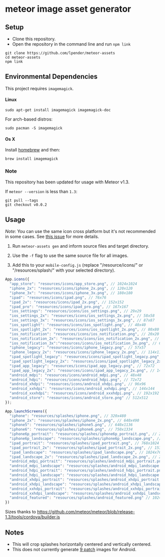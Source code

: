 # meteor image asset generator

## Setup

- Clone this repository.
- Open the repository in the command line and run `npm link`

```
git clone https://github.com/lpender/meteor-assets
cd meteor-assets
npm link
```

## Environmental Dependencies

This project requires `imagemagick`.

#### Linux

```
sudo apt-get install imagemagick imagemagick-doc
```

For arch-based distros:
```
sudo pacman -S imagemagick
```

#### Os X

Install [homebrew](http://brew.sh/) and then:

```
brew install imagemagick
```

### Note

This repository has been updated for usage with Meteor v1.3.

If `meteor --version` is less than `1.3`:

```
git pull --tags
git checkout v0.0.2
```

## Usage

*Note*: You can use the same icon cross platform but it's not recommended in
some cases. See [this issue](https://github.com/lpender/meteor-assets/issues/6)
for more details.

1. Run `meteor-assets gen` and inform source files and target directory.

2. Use the `-f` flag to use the same source file for all images.

5. Add this to your `mobile-config.js` (replace "/resource/icons/" or "/resources/splash/" with your selected directory).

``` javascript
App.icons({
  "app_store": "resources/icons/app_store.png", // 1024x1024
  "iphone_2x": "resources/icons/iphone_2x.png", // 120x120
  "iphone_3x": "resources/icons/iphone_3x.png", // 180x180
  "ipad": "resources/icons/ipad.png", // 76x76
  "ipad_2x": "resources/icons/ipad_2x.png", // 152x152
  "ipad_pro": "resources/icons/ipad_pro.png", // 167x167
  "ios_settings": "resources/icons/ios_settings.png", // 29x29
  "ios_settings_2x": "resources/icons/ios_settings_2x.png", // 58x58
  "ios_settings_3x": "resources/icons/ios_settings_3x.png", // 87x87
  "ios_spotlight": "resources/icons/ios_spotlight.png", // 40x40
  "ios_spotlight_2x": "resources/icons/ios_spotlight_2x.png", // 80x80
  "ios_notification": "resources/icons/ios_notification.png", // 20x20
  "ios_notification_2x": "resources/icons/ios_notification_2x.png", // 40x40
  "ios_notification_3x":"resources/icons/ios_notification_3x.png", // 60x60
  "iphone_legacy": "resources/icons/iphone_legacy.png", // 57x57
  "iphone_legacy_2x": "resources/icons/iphone_legacy_2x.png", // 114x114
  "ipad_spotlight_legacy": "resources/icons/ipad_spotlight_legacy.png", // 50x50
  "ipad_spotlight_legacy_2x": "resources/icons/ipad_spotlight_legacy_2x.png", // 100x100
  "ipad_app_legacy": "resources/icons/ipad_app_legacy.png", // 72x72
  "ipad_app_legacy_2x": "resources/icons/ipad_app_legacy_2x.png", // 144x144
  "android_mdpi": "resources/icons/android_mdpi.png", // 48x48
  "android_hdpi": "resources/icons/android_hdpi.png", // 72x72
  "android_xhdpi": "resources/icons/android_xhdpi.png", // 96x96
  "android_xxhdpi": "resources/icons/android_xxhdpi.png", // 144x144
  "android_xxxhdpi": "resources/icons/android_xxxhdpi.png", // 192x192
  "android_store": "resources/icons/android_store.png" // 512x512
});

App.launchScreens({
  "iphone": "resources/splashes/iphone.png", // 320x480
  "iphone_2x": "resources/splashes/iphone_2x.png", // 640x490
  "iphone5": "resources/splashes/iphone5.png", // 640x1136
  "iphone6": "resources/splashes/iphone6.png", // 750x1334
  "iphone6p_portrait": "resources/splashes/iphone6p_portrait.png", // 2208x1242
  "iphone6p_landscape": "resources/splashes/iphone6p_landscape.png", // 2208x1242
  "ipad_portrait": "resources/splashes/ipad_portrait.png", // 768x1024
  "ipad_portrait_2x": "resources/splashes/ipad_portrait_2x.png", // 1536x2048
  "ipad_landscape": "resources/splashes/ipad_landscape.png", // 1024x768
  "ipad_landscape_2x": "resources/splashes/ipad_landscape_2x.png", // 2048x1536
  "android_mdpi_portrait": "resources/splashes/android_mdpi_portrait.png", // 320x480
  "android_mdpi_landscape": "resources/splashes/android_mdpi_landscape.png", // 480x320
  "android_hdpi_portrait": "resources/splashes/android_hdpi_portrait.png", // 480x800
  "android_hdpi_landscape": "resources/splashes/android_hdpi_landscape.png", // 800x480
  "android_xhdpi_portrait": "resources/splashes/android_xhdpi_portrait.png", // 720x1280
  "android_xhdpi_landscape": "resources/splashes/android_xhdpi_landscape.png", // 1280x720
  "android_xxhdpi_portrait": "resources/splashes/android_xxhdpi_portrait.png", // 1080x1440
  "android_xxhdpi_landscape": "resources/splashes/android_xxhdpi_landscape.png", // 1440x1080
  "android_featured": "resources/splashes/android_featured.png" // 1024x500
})
```

Sizes thanks to https://github.com/meteor/meteor/blob/release-1.3/tools/cordova/builder.js

## Notes

- This will crop splashes horizontally centered and vertically centered.
- This does not currently generate [9 patch](https://developer.android.com/guide/topics/graphics/2d-graphics.html#nine-patch) images for Android.
